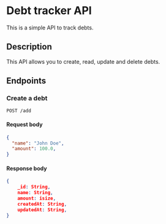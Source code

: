 # Debt tracker API

This is a simple API to track debts.

## Description

This API allows you to create, read, update and delete debts.

## Endpoints

### Create a debt

```
POST /add
```

#### Request body

```json
{
  "name": "John Doe",
  "amount": 100.0,
}
```

#### Response body
```json
{
    _id: String,
    name: String,
    amount: isize,
    createdAt: String,
    updatedAt: String,
}
```


